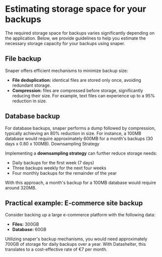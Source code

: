 # Estimating storage space for your backups

The required storage space for backups varies significantly depending on the application. Below, we provide guidelines to help you estimate the necessary storage capacity for your backups using snaper.

## File backup

Snaper offers efficient mechanisms to minimize backup size:
- **File deduplication:** identical files are stored only once, avoiding redundant storage.
- **Compression:** files are compressed before storage, significantly reducing their size. For example, text files can experience up to a 95% reduction in size.

## Database backup

For database backups, snaper performs a dump followed by compression, typically achieving an 80% reduction in size. For instance, a 100MB database would require approximately 600MB for a month's backups (30 days x 0.80 x 100MB).
Downsampling Strategy

Implementing a **downsampling strategy** can further reduce storage needs:
- Daily backups for the first week (7 days)
- Three backups weekly for the next four weeks
- Four monthly backups for the remainder of the year

With this approach, a month's backup for a 100MB database would require around 320MB.

## Practical example: E-commerce site backup

Consider backing up a large e-commerce platform with the following data:
- **Files:** 300GB
- **Database:** 60GB

Utilizing snaper's backup mechanisms, you would need approximately 700GB of storage for daily backups over a year. With Datashelter, this translates to a cost-effective rate of €7 per month.